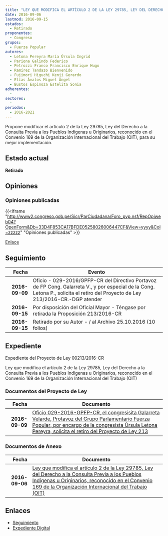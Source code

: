 ```yaml
---
title: "LEY QUE MODIFICA EL ARTÍCULO 2 DE LA LEY 29785, LEY DEL DERECHO A LA CONSULTA PREVIA A LOS PUEBLOS INDÍGENAS U ORIGINARIOS, RECONOCIDO EN EL CONVENIO 169 DE LA ORGANIZACIÓN INTERNACIONAL DEL TRABAJO (OIT)"
date: 2016-09-06
lastmod: 2016-09-15
estados: 
  - Retirado
proponentes: 
  - Congreso
grupos: 
  - Fuerza Popular
autores: 
  - Letona Pereyra María Úrsula Ingrid
  - Pariona Galindo Federico
  - Petrozzi Franco Francisco Enrique Hugo
  - Ramírez Tandazo Bienvenido
  - Fujimori Higuchi Kenji Gerardo
  - Elías Ávalos Miguel Ángel
  - Bustos Espinoza Estelita Sonia
adherentes: 
  - 
sectores: 
  - 
periodos: 
  - 2016-2021
---
```


Propone modificar el artículo 2 de la Ley 29785, Ley del Derecho a la Consulta Previa a los Pueblos Indígenas u Originarios, reconocido en el Convenio 169 de la Organización Internacional del Trabajo (OIT), para su mejor implementación.


## Estado actual

**Retirado**

## Opiniones

### Opiniones publicadas

{{<iframe "http://www2.congreso.gob.pe/Sicr/ParCiudadana/Foro_pvp.nsf/RepOpiweb04?OpenForm&Db=33D4F853CA17BFDE05258026006447CF&View=yyyy&Col=zzzzz" "Opiniones publicadas" >}}

[Enlace](http://www2.congreso.gob.pe/Sicr/ParCiudadana/Foro_pvp.nsf/RepOpiweb04?OpenForm&Db=33D4F853CA17BFDE05258026006447CF&View=yyyy&Col=zzzzz)

## Seguimiento

| Fecha | Evento |
|------:|--------|
| **2016-09-09** | Oficio - 029-2016/GPFP-CR del Directivo Portavoz de FP Cong. Galarreta V., y por especial de la Cong. Letona P., solicita el retiro del Proyecto de Ley 213/2016-CR.-DGP atender|
| **2016-09-15** | Por disposición del Oficial Mayor - Téngase por retirada la Proposición 213/2016-CR|
| **2016-09-15** | Retirado por su Autor - / al Archivo 25.10.2016 (10 folios)|


## Expediente

Expediente del Proyecto de Ley 00213/2016-CR

Ley que modifica el artículo 2 de la Ley 29785, Ley del Derecho a la Consulta Previa a los Pueblos Indígenas u Originarios, reconocido en el Convenio 169 de la Organización Internacional del Trabajo (OIT)


### Documentos del Proyecto de Ley

| Fecha | Documento |
|------:|--------|
| **2016-09-09** | [Oficio 029-2016-GPFP-CR, el congresisita Galarreta Velarde, Protavoz del Grupo Parlamentario Fuerza Popular, por encargo de la congresista Úrsula Letona Pereyra, solicita el retiro del Proyecto de Ley 213](http://www.leyes.congreso.gob.pe/Documentos/2016_2021/Oficios/Congresistas/OFICIO-029-2016-GPFP-CR.pdf) |

### Documentos de Anexo

| Fecha | Documento |
|------:|--------|
| **2016-09-06** | [Ley que modifica el artículo 2 de la Ley 29785, Ley del Derecho a la Consulta Previa a los Pueblos Indígenas u Originarios, reconocido en el Convenio 169 de la Organización Internacional del Trabajo (OIT)](http://www.leyes.congreso.gob.pe/Documentos/2016_2021/Proyectos_de_Ley_y_de_Resoluciones_Legislativas/PL0021320160906.pdf) |

## Enlaces 

- [Seguimiento](http://www2.congreso.gob.pe/Sicr/TraDocEstProc/CLProLey2016.nsf/f7fff46988ca05b1052578e100829cc7/3ae83a3da94cb8fb05258026007b64ae?OpenDocument)
- [Expediente Digital](http://www2.congreso.gob.pehttp://www2.congreso.gob.pe/Sicr/TraDocEstProc/CLProLey2016.nsf/f7fff46988ca05b1052578e100829cc7/3ae83a3da94cb8fb05258026007b64ae?OpenDocument&Click=05257FB7005EB655.eb71d0cf91d8294e05256cdf006b5706/$Body/0.1C6C)
